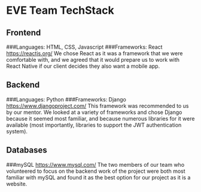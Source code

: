 # EVE Team TechStack
 
## Frontend
 
###Languages: HTML, CSS, Javascript
###Frameworks: React
https://reactjs.org/
We chose React as it was a framework that we were comfortable with, and we agreed that it would 
prepare us to work with React Native if our client decides they also want a mobile app. 
 
## Backend
 
###Languages: Python
###Frameworks: Django
https://www.djangoproject.com/
This framework was recommended to us by our mentor. We looked at a variety of frameworks and chose Django because it seemed most familiar, 
and because numerous libraries for it were available (most importantly, libraries to support the JWT authentication system).

## Databases
 
###mySQL
https://www.mysql.com/
The two members of our team who volunteered to focus on the backend work of the project were both most familiar with mySQL
and found it as the best option for our project as it is a website. 



